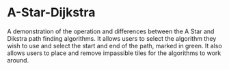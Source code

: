 # A-Star-Dijkstra

A demonstration of the operation and differences between the A Star and
Dikstra path finding algorithms. It allows users to select the algorithm
they wish to use and select the start and end of the path, marked in green.
It also allows users to place and remove impassible tiles for the algorithms
to work around.
